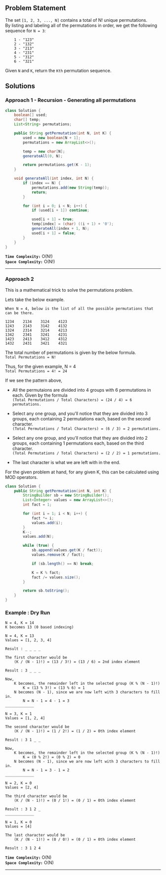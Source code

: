 ## Problem Statement
The set `[1, 2, 3, ..., N]` contains a total of N! unique permutations. <br>
By listing and labeling all of the permutations in order, we get the following sequence for `N = 3`:

```
    1 - "123"
    2 - "132"
    3 - "213"
    4 - "231"
    5 - "312"
    6 - "321"
```
Given `N` and `K`, return the `Kth` permutation sequence.

## Solutions
### Approach 1 - Recursion - Generating all permutations

```java
class Solution {
    boolean[] used;
    char[] temp;
    List<String> permutations;

    public String getPermutation(int N, int K) {
        used = new boolean[N + 1];
        permutations = new ArrayList<>();

        temp = new char[N];
        generateAll(0, N);

        return permutations.get(K - 1);
    }

    void generateAll(int index, int N) {
        if (index == N) {
            permutations.add(new String(temp));
            return;
        }

        for (int i = 0; i < N; i++) {
            if (used[i + 1]) continue;

            used[i + 1] = true;
            temp[index] = (char) ((i + 1) + '0');
            generateAll(index + 1, N);
            used[i + 1] = false;
        }
    }
}
```

**`Time Complexity:`** O(N!) <br>
**`Space Complexity:`** O(N!)

---

### Approach 2

This is a mathematical trick to solve the permutations problem.

Lets take the below example.

```
When N = 4, below is the list of all the possible permutations that can be there.

1234    2134    3124    4123
1243    2143    3142    4132
1324    2314    3214    4213
1342    2341    3241    4231
1423    2413    3412    4312
1432    2431    3421    4321
```

The total number of permutations is given by the below formula. <br>
`Total Permutations = N!`

Thus, for the given example, N = 4 <br>
`Total Permutations = 4! = 24`

If we see the pattern above,

- All the permutaions are divided into 4 groups with 6 permutations in each. Given by the formula <br>
    `(Total Permutations / Total Characters) = (24 / 4) = 6 permutations.`

- Select any one group, and you'll notice that they are divided into 3 groups, each containing 2 permutations each, based on the second character. <br>
    `(Total Permutations / Total Characters) = (6 / 3) = 2 permutations.`

- Select any one group, and you'll notice that they are divided into 2 groups, each containing 1 permutations each, based on the third character. <br>
    `(Total Permutations / Total Characters) = (2 / 2) = 1 permutations.`

- The last character is what we are left with in the end.

For the given problem at hand, for any given K, this can be calculated using MOD operators.

```java
class Solution {
    public String getPermutation(int N, int K) {
        StringBuilder sb = new StringBuilder();
        List<Integer> values = new ArrayList<>();
        int fact = 1;

        for (int i = 1; i < N; i++) {
            fact *= i;
            values.add(i);
        }
        K--;
        values.add(N);

        while (true) {
            sb.append(values.get(K / fact));
            values.remove(K / fact);

            if (sb.length() == N) break;

            K = K % fact;
            fact /= values.size();
        }

        return sb.toString();
    }
}
```

### Example : Dry Run

```
N = 4, K = 14
K becomes 13 (0 based indexing)

N = 4, K = 13
Values = [1, 2, 3, 4]

Result : _ _ _ _

The first character would be
    (K / (N - 1)!) = (13 / 3!) = (13 / 6) = 2nd index element

Result : 3 _ _ _

Now,
    K becomes, the remainder left in the selected group (K % (N - 1)!)
        K = (13 % 3!) = (13 % 6) = 1
    N becomes (N - 1), since we are now left with 3 characters to fill in.
        N = N - 1 = 4 - 1 = 3
_____________

N = 3, K = 1
Values = [1, 2, 4]

The second character would be
    (K / (N - 1)!) = (1 / 2!) = (1 / 2) = 0th index element

Result : 3 1 _ _

Now,
    K becomes, the remainder left in the selected group (K % (N - 1)!)
        K = (0 % 2!) = (0 % 2) = 0
    N becomes (N - 1), since we are now left with 3 characters to fill in.
        N = N - 1 = 3 - 1 = 2
_____________

N = 2, K = 0
Values = [2, 4]

The third character would be
    (K / (N - 1)!) = (0 / 1!) = (0 / 1) = 0th index element

Result : 3 1 2 _
_____________

N = 1, K = 0
Values = [4]

The last character would be
    (K / (N - 1)!) = (0 / 0!) = (0 / 1) = 0th index element

Result : 3 1 2 4

```

**`Time Complexity:`** O(N) <br>
**`Space Complexity:`** O(N)

---